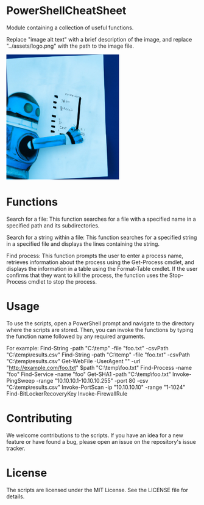 # PowerShellCheatSheet
Module containing a collection of useful functions. 

Replace "image alt text" with a brief description of the image, and replace "../assets/logo.png" with the path to the image file.


![alt text](./assets/logo.png)


# Functions
Search for a file: This function searches for a file with a specified name in a specified path and its subdirectories.

Search for a string within a file: This function searches for a specified string in a specified file and displays the lines containing the string.

Find process: This function prompts the user to enter a process name, retrieves information about the process using the Get-Process cmdlet, and displays the information in a table using the Format-Table cmdlet. If the user confirms that they want to kill the process, the function uses the Stop-Process cmdlet to stop the process.

# Usage
To use the scripts, open a PowerShell prompt and navigate to the directory where the scripts are stored. Then, you can invoke the functions by typing the function name followed by any required arguments.

For example:
Find-String -path "C:\temp" -file "foo.txt" -csvPath "C:\temp\results.csv"
Find-String -path "C:\temp" -file "foo.txt" -csvPath "C:\temp\results.csv"
Get-WebFile -UserAgent "" -url "http://example.com/foo.txt" $path "C:\temp\foo.txt"
Find-Process -name "foo"
Find-Service -name "foo"
Get-SHA1 -path "C:\temp\foo.txt"
Invoke-PingSweep -range "10.10.10.1-10.10.10.255" -port 80 -csv "C:\temp\results.csv"
Invoke-PortScan -ip "10.10.10.10" -range "1-1024"
Find-BitLockerRecoveryKey 
Invoke-FirewallRule 



# Contributing
We welcome contributions to the scripts. If you have an idea for a new feature or have found a bug, please open an issue on the repository's issue tracker.

# License
The scripts are licensed under the MIT License. See the LICENSE file for details.
